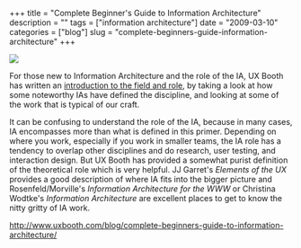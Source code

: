 +++
title = "Complete Beginner's Guide to Information Architecture"
description = ""
tags = ["information architecture"]
date = "2009-03-10"
categories = ["blog"]
slug = "complete-beginners-guide-information-architecture"
+++



  <div class="notebook-screenshot"><a href="http://www.uxbooth.com/blog/complete-beginners-guide-to-information-architecture/"><img src="//media.konigi.com/bluga/wt49b6876898194.jpg"/></a></div><p>For those new to Information Architecture and the role of the IA, UX Booth has written an <a href="http://www.uxbooth.com/blog/complete-beginners-guide-to-information-architecture/">introduction to the field and role</a>, by taking a look at how some noteworthy IAs have defined the discipline, and looking at some of the work that is typical of our craft. </p>
<p>It can be confusing to understand the role of the IA, because in many cases, IA encompasses more than what is defined in this primer. Depending on where you work, especially if you work in smaller teams, the IA role has a tendency to overlap other disciplines and do research, user testing, and interaction design. But UX Booth has provided a somewhat purist definition of the theoretical role which is very helpful. JJ Garret's <em>Elements of the UX</em> provides a good description of where IA fits into the bigger picture and Rosenfeld/Morville's <em>Information Architecture for the WWW</em> or Christina Wodtke's <em>Information Architecture</em> are excellent places to get to know the nitty gritty of IA work.</p>
    
  <a href="http://www.uxbooth.com/blog/complete-beginners-guide-to-information-architecture/">http://www.uxbooth.com/blog/complete-beginners-guide-to-information-architecture/</a>
